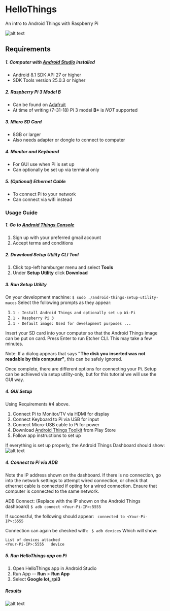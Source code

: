# HelloThings
An intro to Android Things with Raspberry Pi

![alt text](https://i.imgur.com/P26mpQM.png)

## Requirements
##### 1. Computer with [Android Studio](https://developer.android.com/studio/) installed
- Android 8.1 SDK API 27 or higher
- SDK Tools version 25.0.3 or higher
##### 2. Raspberry Pi 3 Model B
- Can be found on [Adafruit](https://www.adafruit.com/product/3055)
- At time of writing (7-31-18) Pi 3 model **B+** is *NOT* supported
##### 3. Micro SD Card
- 8GB or larger
- Also needs adapter or dongle to connect to computer
##### 4. Monitor and Keyboard
- For GUI use when Pi is set up
- Can optionally be set up via terminal only
##### 5. (Optional) Ethernet Cable
- To connect Pi to your network
- Can connect via wifi instead

### Usage Guide
##### 1. Go to [Android Things Console](https://partner.android.com/things/console)
1. Sign up with your preferred gmail account
2. Accept terms and conditions
##### 2. Download Setup Utility CLI Tool
1. Click top-left hamburger menu and select **Tools**
2. Under **Setup Utility** click **Download**
##### 3. Run Setup Utility
On your development machine:
``` $ sudo ./android-things-setup-utility-macos ```
Select the following prompts as they appear:

1. `1 - Install Android Things and optionally set up Wi-Fi`
2. `1 - Raspberry Pi 3`
3. `1 - Default image: Used for development purposes ...`

Insert your SD card into your computer so that the Android Things image can be put on card. Press Enter to run Etcher CLI. This may take a few minutes.

Note: If a dialog appears that says **"The disk you inserted was not readable by this computer"**, this can be safely ignored.

Once complete, there are different options for connecting your Pi. Setup can be achieved via setup utility-only, but for this tutorial we will use the GUI way.

##### 4. GUI Setup
Using Requirements #4 above.
1. Connect Pi to Monitor/TV via HDMI for display
2. Connect Keyboard to Pi via USB for input
3. Connect Micro-USB cable to Pi for power
4. Download [Android Things Toolkit](https://play.google.com/store/apps/details?id=com.google.android.things.companion) from Play Store
5. Follow app instructions to set up

If everything is set up properly, the Android Things Dashboard should show:
![alt text](https://i.imgur.com/zmLIviK.png)

##### 4. Connect to Pi via ADB
Note the IP address shown on the dashboard. If there is no connection, go into the network settings to attempt wired connection, or check that ethernet cable is connected if opting for a wired connection. Ensure that computer is connected to the same network.

ADB Connect: (Replace <Your-Pi-IP> with the IP shown on the Android Things dashboard)
``` $ adb connect <Your-Pi-IP>:5555 ```

If successful, the following should appear:
``` connected to <Your-Pi-IP>:5555```

Connection can again be checked with:
``` $ adb devices```
Which will show:
``` 
List of devices attached
<Your-Pi-IP>:5555	device
```

##### 5. Run HelloThings app on Pi
1. Open HelloThings app in Android Studio
2. Run App -- **Run** > **Run App**
3. Select **Google Iot_rpi3**

##### Results
![alt text](https://i.imgur.com/P26mpQM.png)
